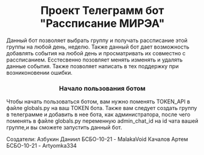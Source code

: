<h1 align="center">Проект Телеграмм бот "Рассписание МИРЭА"</h1>
Данный бот позволяет выбрать группу и получать рассписание этой группы на любой день, неделю. Также данный бот дает возможность добавлять события на любой день и просматривать их совместно с рассписанием. Есстесвенно позовляет менять изменять и удалять данные события. Также позволяет написать в тех поддержку при возниконовении ошибки.
<h3 align="center">Начало пользования ботом</h3>
Чтобы начать пользоваться ботом, вам нужно поменять TOKEN_API в файле globals.py на ваш TOKEN бота. Также вам следует создать группу в телеграмме и добавить в нее бота, как администратора, после чего поменять в файле globals.py переменную admin_chat_id на id чата вашей группе,и вы сможете запустить данный бот.

Создатели: Азбукин Даниил БСБО-10-21 - MalakaVoid
           Качалов Артем БСБО-10-21 - Artyomka334
